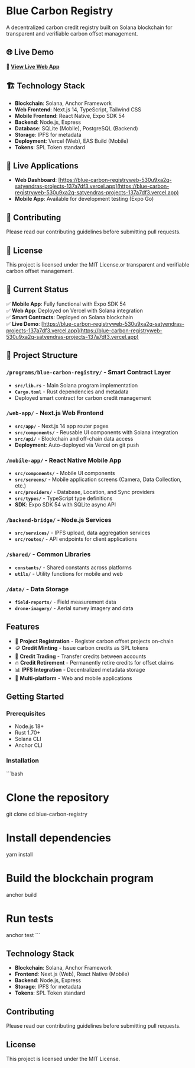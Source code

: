 # Blue Carbon Registry

A decentralized carbon credit registry built on Solana blockchain for transparent and verifiable carbon offset management.

## 🌐 Live Demo
**🚀 [View Live Web App](https://blue-carbon-registryweb-530u9xa2q-satyendras-projects-137a7df3.vercel.app)**

## 🏗️ Technology Stack

- **Blockchain**: Solana, Anchor Framework
- **Web Frontend**: Next.js 14, TypeScript, Tailwind CSS
- **Mobile Frontend**: React Native, Expo SDK 54
- **Backend**: Node.js, Express
- **Database**: SQLite (Mobile), PostgreSQL (Backend)
- **Storage**: IPFS for metadata
- **Deployment**: Vercel (Web), EAS Build (Mobile)
- **Tokens**: SPL Token standard

## 📱 Live Applications

- **Web Dashboard**: [https://blue-carbon-registryweb-530u9xa2q-satyendras-projects-137a7df3.vercel.app](https://blue-carbon-registryweb-530u9xa2q-satyendras-projects-137a7df3.vercel.app)
- **Mobile App**: Available for development testing (Expo Go)

## 🤝 Contributing

Please read our contributing guidelines before submitting pull requests.

## 📄 License

This project is licensed under the MIT License.or transparent and verifiable carbon offset management.

## 🌟 Current Status

✅ **Mobile App**: Fully functional with Expo SDK 54  
✅ **Web App**: Deployed on Vercel with Solana integration  
✅ **Smart Contracts**: Deployed on Solana blockchain  
✅ **Live Demo**: [https://blue-carbon-registryweb-530u9xa2q-satyendras-projects-137a7df3.vercel.app](https://blue-carbon-registryweb-530u9xa2q-satyendras-projects-137a7df3.vercel.app)

## 📁 Project Structure

### `/programs/blue-carbon-registry/` - Smart Contract Layer
- **`src/lib.rs`** - Main Solana program implementation
- **`Cargo.toml`** - Rust dependencies and metadata
- Deployed smart contract for carbon credit management

### `/web-app/` - Next.js Web Frontend
- **`src/app/`** - Next.js 14 app router pages
- **`src/components/`** - Reusable UI components with Solana integration
- **`src/api/`** - Blockchain and off-chain data access
- **Deployment**: Auto-deployed via Vercel on git push

### `/mobile-app/` - React Native Mobile App
- **`src/components/`** - Mobile UI components
- **`src/screens/`** - Mobile application screens (Camera, Data Collection, etc.)
- **`src/providers/`** - Database, Location, and Sync providers
- **`src/types/`** - TypeScript type definitions
- **SDK**: Expo SDK 54 with SQLite async API

### `/backend-bridge/` - Node.js Services
- **`src/services/`** - IPFS upload, data aggregation services
- **`src/routes/`** - API endpoints for client applications

### `/shared/` - Common Libraries
- **`constants/`** - Shared constants across platforms
- **`utils/`** - Utility functions for mobile and web

### `/data/` - Data Storage
- **`field-reports/`** - Field measurement data
- **`drone-imagery/`** - Aerial survey imagery and data

## Features

- 🌱 **Project Registration** - Register carbon offset projects on-chain
- 🪙 **Credit Minting** - Issue carbon credits as SPL tokens
- 🔄 **Credit Trading** - Transfer credits between accounts
- 🔥 **Credit Retirement** - Permanently retire credits for offset claims
- 📊 **IPFS Integration** - Decentralized metadata storage
- 📱 **Multi-platform** - Web and mobile applications

## Getting Started

### Prerequisites
- Node.js 18+
- Rust 1.70+
- Solana CLI
- Anchor CLI

### Installation
\`\`\`bash
# Clone the repository
git clone <repository-url>
cd blue-carbon-registry

# Install dependencies
yarn install

# Build the blockchain program
anchor build

# Run tests
anchor test
\`\`\`

## Technology Stack

- **Blockchain**: Solana, Anchor Framework
- **Frontend**: Next.js (Web), React Native (Mobile)
- **Backend**: Node.js, Express
- **Storage**: IPFS for metadata
- **Tokens**: SPL Token standard

## Contributing

Please read our contributing guidelines before submitting pull requests.

## License

This project is licensed under the MIT License.
